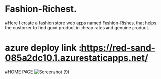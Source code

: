 # Fashion-Richest.
#Here I create a fashion store web apps named Fashion-Rishest that helps the customer to find good product in cheap rates and genuine product.
# azure deploy  link :https://red-sand-085a2dc10.1.azurestaticapps.net/
#HOME PAGE
![Screenshot (9)](https://user-images.githubusercontent.com/95991769/180706755-6a46b676-6da0-4836-8978-6a4cad68baa3.png)
